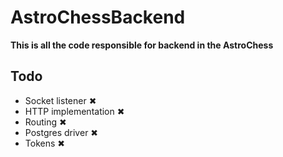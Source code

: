 # AstroChessBackend

**This is all the code responsible for backend in the AstroChess**

## Todo

* Socket listener &#10006;
* HTTP implementation &#10006;
* Routing &#10006;
* Postgres driver &#10006;
* Tokens &#10006;
